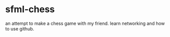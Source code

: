 # sfml-chess
an attempt to make a chess game with my friend. learn networking and how to use github.
